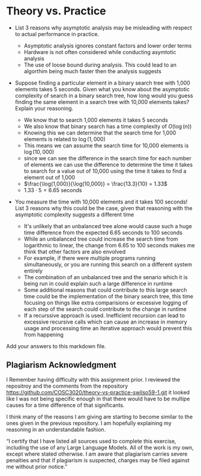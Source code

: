 # Theory vs. Practice

- List 3 reasons why asymptotic analysis may be misleading with respect to
  actual performance in practice.

  - Asymptotic analysis ignores constant factors and lower order terms
  - Hardware is not often considered while conducting asymtotic analysis
  - The use of loose bound during analysis. This could lead to an algorthim being much faster
    then the analysis suggests

- Suppose finding a particular element in a binary search tree with 1,000
  elements takes 5 seconds. Given what you know about the asymptotic complexity
  of search in a binary search tree, how long would you guess finding the same
  element in a search tree with 10,000 elements takes? Explain your reasoning.

  - We know that to search 1,000 elements it takes 5 seconds
  - We also know that binary search has a time complexity of $O(\log(n))$
  - Knowing this we can determine that the search time for 1,000 elements is related to $\log(1,000)$
  - This means we can assume the search time for 10,000 elements is $\log(10,000)$
  - since we can see the difference in the search time for each number of elements we can use the difference to determine the time it 
    takes to search for a value out of 10,000 using the time it takes to find a element out of 1,000
  - $\frac{\log(1,000)}{\log(10,000)} = \frac{13.3}{10} = 1.33$
  - $1.33 \cdot 5 = 6.65$ seconds

- You measure the time with 10,000 elements and it takes 100 seconds! List 3
  reasons why this could be the case, given that reasoning with the asymptotic
  complexity suggests a different time
  - It's unlikely that an unbalanced tree alone would cause such a huge time difference from the expected 6.65 seconds to 100 seconds
  - While an unbalanced tree could increase the search time from logarithmic to linear, the change from 6.65 to 100 seconds makes me think that other factors are also envolved
  - For example, if there were multiple programs running simultaneously, or you are running this search on a different system entirely
  - The combination of an unbalanced tree and the senario which it is being run in could explain such a large difference in runtime
  - Some additional reasons that could contribute to this large search time could be the implementation of the binary search tree, this time focusing on things like extra comparisions or
    excessive logging of each step of the search could contribute to the change in runtime
  - If a recurssive approach is used. Inefficient recursion can lead to excessive recursive calls which can cause an increase in memory usage and processing time an iterative approach would prevent this from happening

Add your answers to this markdown file.

## Plagiarism Acknowledgment

I Remember having difficulty with this assignment prior. I reviewed the repositroy and the comments from 
the repository https://github.com/COSC3020/theory-vs-practice-swilso59-1.git
it looked like I was not being specific enough in that there would have to be multipe causes for a time difference of that 
significants.

I think many of the reasons I am giving are starting to become similar to the ones given in the previous repository. 
I am hopefully explaining my reasoning in an understandable fashion.

“I certify that I have listed all sources used to complete this exercise, including the use
of any Large Language Models. All of the work is my own, except where stated
otherwise. I am aware that plagiarism carries severe penalties and that if plagiarism is
suspected, charges may be filed against me without prior notice.”
